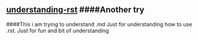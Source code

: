 ## [understanding-rst]() ####Another try
####This i am trying to understand .md
Just for understanding how to use .rst. Just for fun and bit of understanding
